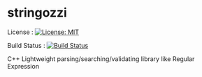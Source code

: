 # stringozzi

License 		:  [![License: MIT](https://img.shields.io/badge/License-MIT-yellow.svg)](https://opensource.org/licenses/MIT)

Build Status 	:  [![Build Status](https://travis-ci.org/osamasalem/stringozzi.svg?branch=master)](https://travis-ci.org/osamasalem/stringozzi)



C++ Lightweight parsing/searching/validating library like Regular Expression
